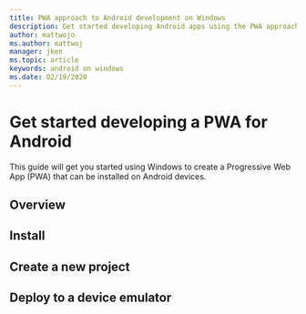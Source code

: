 ```yaml
---
title: PWA approach to Android development on Windows
description: Get started developing Android apps using the PWA approach on Windows.
author: mattwojo
ms.author: mattwoj 
manager: jken
ms.topic: article
keywords: android on windows
ms.date: 02/19/2020
---
```


# Get started developing a PWA for Android

This guide will get you started using Windows to create a Progressive Web App (PWA) that can be installed on Android devices.

## Overview

## Install

## Create a new project

## Deploy to a device emulator

